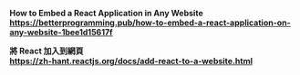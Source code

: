 **How to Embed a React Application in Any Website**\
**https://betterprogramming.pub/how-to-embed-a-react-application-on-any-website-1bee1d15617f**

**將 React 加入到網頁**\
**https://zh-hant.reactjs.org/docs/add-react-to-a-website.html**
